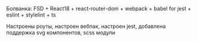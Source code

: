Болванка:
FSD + React18 + react-router-dom + webpack + babel for jest + eslint + stylelint + ts

Настроены роуты, настроен вебпак, настроен jest, добавлена поддержка svg компонентов, scss модули